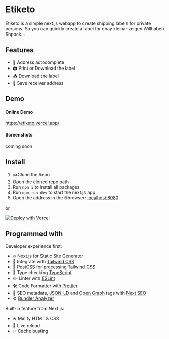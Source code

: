 
# Etiketo
Etiketo is a simple next.js webapp to create shipping labels for private persons. So you can quickly create a label for ebay kleinanzeigen Willhaben Shpock...

## Features
 - 🏡 Address autocomplete
 - 🖨️ Print or Download the label
 - 📥 Download the label
 - 💾 Save receiver address


## Demo
#### Online Demo
https://etiketo.vercel.app/

#### Screenshots
coming soon



## Install
1. ✂️Clone the Repo
2. Open the cloned repo path
3. Run `npm i` to install all packages
4. Run `npm run dev` to start the next.js app
5. Open the address in the 🌐browser: [localhost:8080](http://localhost:8080/)

or

[![Deploy with Vercel](https://vercel.com/button)](https://vercel.com/new/git/external?repository-url=https%3A%2F%2Fgithub.com%2FMartin-Hausleitner%2Fetiketo)

## Programmed with
Developer experience first:

-   🔥  [Next.js](https://nextjs.org/)  for Static Site Generator
-   🎨  Integrate with  [Tailwind CSS](https://tailwindcss.com/)
-   💅  [PostCSS](https://postcss.org/)  for processing  [Tailwind CSS](https://tailwindcss.com/)
-   🎉  Type checking  [TypeScript](https://www.typescriptlang.org/)
-   ✏️  Linter with  [ESLint](https://eslint.org/)
-   🛠  Code Formatter with  [Prettier](https://prettier.io/)
-   🦊  SEO metadata,  [JSON-LD](https://developers.google.com/search/docs/guides/intro-structured-data)  and  [Open Graph](https://ogp.me/)  tags with  [Next SEO](https://github.com/garmeeh/next-seo)
-   ⚙️  [Bundler Analyzer](https://www.npmjs.com/package/@next/bundle-analyzer)


Built-in feature from Next.js:

-   ☕  Minify HTML & CSS
-   💨  Live reload
-   ✅  Cache busting

